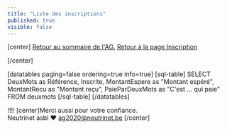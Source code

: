 ```yaml
---
title: "Liste des inscriptions"
published: true
visible: false
---
```

[center]
[Retour au sommaire de l'AG.](/ag2020?classes=btn,btn-primary) [Retour à la page Inscription](/ag2020/inscription?classes=btn,btn-primary) 

[/center]

[datatables paging=false ordering=true info=true]
[sql-table]
SELECT  DeuxMots as Référence, Inscrite, MontantEspere as "Montant espéré", MontantRecu as "Montant reçu", PaieParDeuxMots as "C'est … qui paie" FROM deuxmots
[/sql-table]
[/datatables]


!!!! [center]Merci aussi pour votre confiance.</br>Neutrinet asbl ♥ <a href="mailto:ag2020@neutrinet.be?subject=[AGFFDN2020] Inscription&body=Étant passé par la page concernant les inscriptions, j'ai l'une ou l'autre question remarque ou commentaire.%0D%0A%0D%0A%0D%0A">ag2020@neutrinet.be</a> [/center]